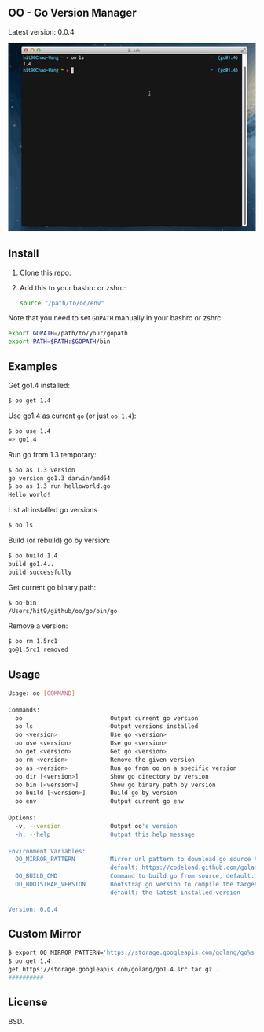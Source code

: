 OO - Go Version Manager
------------------------

Latest version: 0.0.4

![](screen.gif)

Install
-------

1. Clone this repo.
2. Add this to your bashrc or zshrc:

   ```bash
   source "/path/to/oo/env"
   ```

Note that you need to set `GOPATH` manually in your bashrc or zshrc:

```bash
export GOPATH=/path/to/your/gopath
export PATH=$PATH:$GOPATH/bin
```

Examples
---------

Get go1.4 installed:

```bash
$ oo get 1.4
```

Use go1.4 as current `go` (or just `oo 1.4`):

```bash
$ oo use 1.4
=> go1.4
```

Run go from 1.3 temporary:

```bash
$ oo as 1.3 version
go version go1.3 darwin/amd64
$ oo as 1.3 run helloworld.go
Hello world!
```

List all installed go versions

```bash
$ oo ls
```

Build (or rebuild) go by version:

```bash
$ oo build 1.4
build go1.4..
build successfully
```

Get current go binary path:

```bash
$ oo bin
/Users/hit9/github/oo/go/bin/go
```

Remove a version:

```bash
$ oo rm 1.5rc1                                                                                                                                                                          1 ↵ (go1.4 node@v2.0.0) ~/github/oo/versions/1.5/src
go@1.5rc1 removed
```

Usage
-----

```bash
Usage: oo [COMMAND]

Commands:
  oo                         Output current go version
  oo ls                      Output versions installed
  oo <version>               Use go <version>
  oo use <version>           Use go <version>
  oo get <version>           Get go <version>
  oo rm <version>            Remove the given version
  oo as <version>            Run go from oo on a specific version
  oo dir [<version>]         Show go directory by version
  oo bin [<version>]         Show go binary path by version
  oo build [<version>]       Build go by version
  oo env                     Output current go env

Options:
  -v, --version              Output oo's version
  -h, --help                 Output this help message

Environment Variables:
  OO_MIRROR_PATTERN          Mirror url pattern to download go source tarball
                             default: https://codeload.github.com/golang/go/tar.gz/go%s
  OO_BUILD_CMD               Command to build go from source, default: ./make.bash
  OO_BOOTSTRAP_VERSION       Bootstrap go version to compile the target version,
                             default: the latest installed version

Version: 0.0.4
```

Custom Mirror
-------------

```bash
$ export OO_MIRROR_PATTERN='https://storage.googleapis.com/golang/go%s.src.tar.gz'
$ oo get 1.4
get https://storage.googleapis.com/golang/go1.4.src.tar.gz..
##########                                                                14.4%
```

License
--------

BSD.
